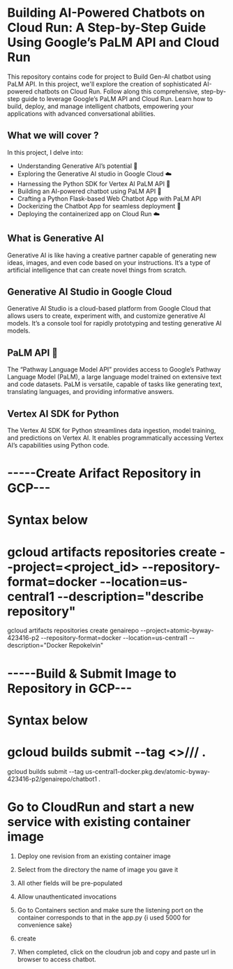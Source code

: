 # Building AI-Powered Chatbots on Cloud Run: A Step-by-Step Guide Using Google’s PaLM API and Cloud Run

This repository contains code for project to Build Gen-AI chatbot using PaLM API.
In this project, we'll explore the creation of sophisticated AI-powered chatbots on Cloud Run. Follow along this comprehensive, step-by-step guide to leverage Google’s PaLM API and Cloud Run. Learn how to build, deploy, and manage intelligent chatbots, empowering your applications with advanced conversational abilities.

## What we will cover ?

In this project, I delve into:

- Understanding Generative AI’s potential 🤖
- Exploring the Generative AI studio in Google Cloud ☁️
- Harnessing the Python SDK for Vertex AI PaLM API 🐍
- Building an AI-powered chatbot using PaLM API 🌴
- Crafting a Python Flask-based Web Chatbot App with PaLM API
- Dockerizing the Chatbot App for seamless deployment 🐳
- Deploying the containerized app on Cloud Run ☁️

## What is Generative AI

Generative AI is like having a creative partner capable of generating new ideas, images, and even code based on your instructions. It’s a type of artificial intelligence that can create novel things from scratch.

## Generative AI Studio in Google Cloud

Generative AI Studio is a cloud-based platform from Google Cloud that allows users to create, experiment with, and customize generative AI models. It’s a console tool for rapidly prototyping and testing generative AI models.

## PaLM API 🌴

The “Pathway Language Model API” provides access to Google’s Pathway Language Model (PaLM), a large language model trained on extensive text and code datasets. PaLM is versatile, capable of tasks like generating text, translating languages, and providing informative answers.

## Vertex AI SDK for Python

The Vertex AI SDK for Python streamlines data ingestion, model training, and predictions on Vertex AI. It enables programmatically accessing Vertex AI’s capabilities using Python code.

# -----Create Arifact Repository in GCP---

# Syntax below

# gcloud artifacts repositories create <name of repository> --project=<project_id> --repository-format=docker --location=us-central1 --description="describe repository"

gcloud artifacts repositories create genairepo --project=atomic-byway-423416-p2 --repository-format=docker --location=us-central1 --description="Docker Repokelvin"

# -----Build & Submit Image to Repository in GCP---

# Syntax below

# gcloud builds submit --tag <>/<project id>/<name of repository>/<name of image> .

gcloud builds submit --tag us-central1-docker.pkg.dev/atomic-byway-423416-p2/genairepo/chatbot1 .

# Go to CloudRun and start a new service with existing container image

1. Deploy one revision from an existing container image

2. Select from the directory the name of image you gave it

3. All other fields will be pre-populated

4. Allow unauthenticated invocations

5. Go to Containers section and make sure the listening port on the container corresponds to that in the app.py {i used 5000 for convenience sake}

6. create

7. When completed, click on the cloudrun job and copy and paste url in browser to access chatbot.
